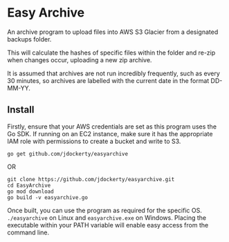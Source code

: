 # Easy Archive
An archive program to upload files into AWS S3 Glacier from a designated backups folder.

This will calculate the hashes of specific files within the folder and re-zip when changes occur, uploading a new zip archive.

It is assumed that archives are not run incredibly frequently, such as every 30 minutes, so archives are labelled with the current date in the format DD-MM-YY.

## Install

Firstly, ensure that your AWS credentials are set as this program uses the Go SDK. If running on an EC2 instance, make sure it has the appropriate IAM role with permissions to create a bucket and write to S3.
```
go get github.com/jdockerty/easyarchive
```
OR
```
git clone https://github.com/jdockerty/easyarchive.git
cd EasyArchive
go mod download
go build -v easyarchive.go
```

Once built, you can use the program as required for the specific OS. `./easyarchive` on Linux and `easyarchive.exe` on Windows. Placing the executable within your PATH variable will enable easy access from the command line.